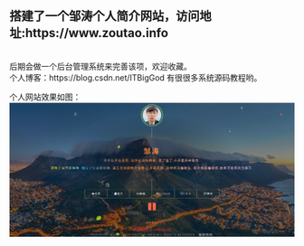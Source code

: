 
<h2>搭建了一个邹涛个人简介网站，访问地址:https://www.zoutao.info </h2>
<br>
后期会做一个后台管理系统来完善该项，欢迎收藏。
<br>
个人博客：https://blog.csdn.net/ITBigGod   
有很很多系统源码教程哟。

<br>

个人网站效果如图：
![图示](https://github.com/IsZouTao/zoutao.github.io/blob/master/showpic.png)




